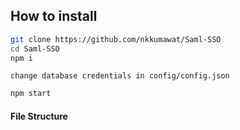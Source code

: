 ## How to install
```bash
git clone https://github.com/nkkumawat/Saml-SSO
cd Saml-SSO
npm i
```
```
change database credentials in config/config.json
```

```bash
npm start
```

#### File Structure
